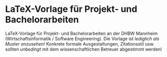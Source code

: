 # LaTeX-Vorlage für Projekt- und Bachelorarbeiten  
LaTeX-Vorlage für Projekt- und Bachelorarbeiten an der DHBW Mannheim (Wirtschaftsinformatik / Software Engineering). 
Die Vorlage ist *lediglich als Muster anzusehen!* Konkrete formale Ausgestaltungen, Zitationsstil usw. sollten *unbedingt* mit dem 
wissenschaftlichen Betreuer abgestimmt werden!
